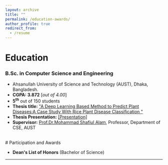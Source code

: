 ```yaml
---
layout: archive
title: ""
permalink: /education-awards/
author_profile: true
redirect_from:
  - /resume
---
```



# Education


### B.Sc. in Computer Science and Engineering


* Ahsanullah University of Science and Technology (AUST), Dhaka, Bangladesh.
* **CGPA:  3.872** [*out of 4.00*]
* **5<sup>th</sup>** out of 150 students
* **Thesis title:** ["A Deep Learning Based Method to Predict Plant Diseases:A Case Study With Rice Plant Disease Classification "](https://annoy180104109.github.io/asifur-rahim.github.io/files/Final_Defense.pdf) 
* **Thesis Presentation:** [[Presentation]](https://annoy180104109.github.io/asifur-rahim.github.io/files/Thesis_Presentation.pdf) 
* **Supervisor:** [Prof.Dr.Mohammad Shafiul Alam](https://scholar.google.com/citations?user=5ZXfn_cAAAAJ&hl=en), Professor, Department of CSE, AUST

<br /> 
# Participation and Awards

* **Dean's List of Honors** (Bachelor of Science)

___________________________________________